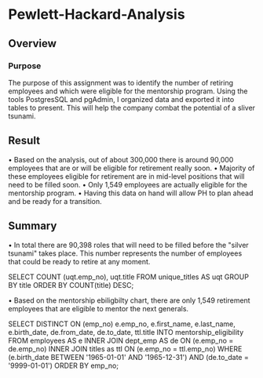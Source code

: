 # Pewlett-Hackard-Analysis


## Overview 
### Purpose
The purpose of this assignment was to identify the number of retiring employees and which were eligible for the mentorship program. Using the tools PostgresSQL and pgAdmin, I organized data and exported it into tables to present. This will help the company combat the potential of a sliver tsunami.

## Result
• Based on the analysis, out of about  300,000 there is around 90,000 employees that are or will be eligible for retirement really soon.
• Majority of these employees eligible for retirement are in mid-level positions that will need to be filled soon.
• Only 1,549 employees are actually eligible for the mentorship program. 
• Having this data on hand will allow PH to plan ahead  and be ready for a transition. 

## Summary
• In total there are 90,398 roles that will need to be filled before the "silver tsunami" takes place. This number represents the number of employees that could be ready to retire at any moment. 

SELECT COUNT (uqt.emp_no), uqt.title
FROM unique_titles AS uqt
GROUP BY title
ORDER BY COUNT(title) DESC;

• Based on the mentorship ebiligbilty chart, there are only 1,549 retirement employees that are eligible to mentor the next generals.

SELECT DISTINCT ON (emp_no) e.emp_no, 
    e.first_name,
    e.last_name,
    e.birth_date,
    de.from_date,
    de.to_date,
    ttl.title
INTO mentorship_eligibility
FROM employees AS e
INNER JOIN dept_emp AS de
ON (e.emp_no = de.emp_no)
INNER JOIN titles as ttl
ON (e.emp_no = ttl.emp_no)
WHERE (e.birth_date BETWEEN '1965-01-01' AND '1965-12-31')
AND (de.to_date = '9999-01-01')
ORDER BY emp_no;
